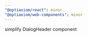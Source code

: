 ```yaml
---
"@optiaxiom/react": minor
"@optiaxiom/web-components": minor
---
```


simplify DialogHeader component
